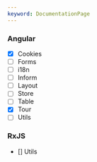 ```yaml
---
keyword: DocumentationPage
---
```


### Angular

- [x] Cookies
- [ ] Forms
- [ ] i18n
- [ ] Inform
- [ ] Layout
- [ ] Store
- [ ] Table
- [x] Tour
- [ ] Utils

### RxJS
- [] Utils
